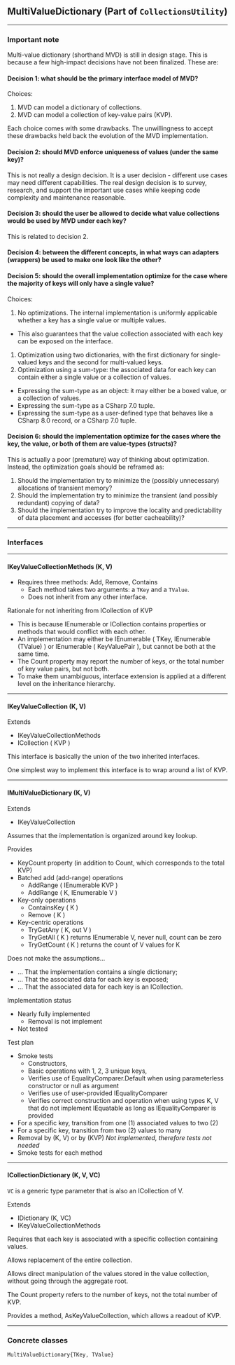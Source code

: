 ## MultiValueDictionary (Part of ```CollectionsUtility```)

---

### Important note

Multi-value dictionary (shorthand MVD) is still in design stage. This is because a few high-impact 
decisions have not been finalized. These are:

#### Decision 1: what should be the primary interface model of MVD?

Choices: 

1. MVD can model a dictionary of collections.
1. MVD can model a collection of key-value pairs (KVP).

Each choice comes with some drawbacks. The unwillingness to accept these drawbacks held back the 
evolution of the MVD implementation.

#### Decision 2: should MVD enforce uniqueness of values (under the same key)?

This is not really a design decision. It is a user decision - different use cases may need 
different capabilities. The real design decision is to survey, research, and support the important 
use cases while keeping code complexity and maintenance reasonable.

#### Decision 3: should the user be allowed to decide what value collections would be used by MVD under each key?

This is related to decision 2.

#### Decision 4: between the different concepts, in what ways can adapters (wrappers) be used to make one look like the other?

#### Decision 5: should the overall implementation optimize for the case where the majority of keys will only have a single value?

Choices:

1. No optimizations. The internal implementation is uniformly applicable whether a key has a single value or multiple values.
  - This also guarantees that the value collection associated with each key can be exposed on the interface.
1. Optimization using two dictionaries, with the first dictionary for single-valued keys and the second for multi-valued keys.
1. Optimization using a sum-type: the associated data for each key can contain either a single value or a collection of values.
  - Expressing the sum-type as an object: it may either be a boxed value, or a collection of values.
  - Expressing the sum-type as a CSharp 7.0 tuple.
  - Expressing the sum-type as a user-defined type that behaves like a CSharp 8.0 record, or a CSharp 7.0 tuple.

#### Decision 6: should the implementation optimize for the cases where the key, the value, or both of them are value-types (structs)?

This is actually a poor (premature) way of thinking about optimization. Instead, the optimization goals should be reframed as:

1. Should the implementation try to minimize the (possibly unnecessary) allocations of transient memory?
1. Should the implementation try to minimize the transient (and possibly redundant) copying of data?
1. Should the implementation try to improve the locality and predictability of data placement and accesses (for better cacheability)?

---

### Interfaces

---

#### IKeyValueCollectionMethods (K, V)

- Requires three methods: Add, Remove, Contains
  - Each method takes two arguments: a `TKey` and a `TValue`.
  - Does not inherit from any other interface.

Rationale for not inheriting from ICollection of KVP

- This is because IEnumerable or ICollection contains properties or methods that would conflict with each other.
- An implementation may either be IEnumerable ( TKey, IEnumerable (TValue) ) or IEnumerable ( KeyValuePair ), but cannot be both at the same time.
- The Count property may report the number of keys, or the total number of key value pairs, but not both.
- To make them unambiguous, interface extension is applied at a different level on the inheritance hierarchy.

---

#### IKeyValueCollection (K, V)

Extends
- IKeyValueCollectionMethods
- ICollection ( KVP )

This interface is basically the union of the two inherited interfaces.

One simplest way to implement this interface is to wrap around a list of KVP.

---

#### IMultiValueDictionary (K, V)

Extends 
- IKeyValueCollection

Assumes that the implementation is organized around key lookup.

Provides
- KeyCount property (in addition to Count, which corresponds to the total KVP)
- Batched add (add-range) operations
  - AddRange ( IEnumerable KVP )
  - AddRange ( K, IEnumerable V )
- Key-only operations
  - ContainsKey ( K )
  - Remove ( K )
- Key-centric operations
  - TryGetAny ( K, out V )
  - TryGetAll ( K ) returns IEnumerable V, never null, count can be zero
  - TryGetCount ( K ) returns the count of V values for K

Does not make the assumptions...
- ... That the implementation contains a single dictionary;
- ... That the associated data for each key is exposed;
- ... That the associated data for each key is an ICollection.

Implementation status
- Nearly fully implemented
  - Removal is not implement
- Not tested

Test plan
- Smoke tests
  - Constructors,
  - Basic operations with 1, 2, 3 unique keys,
  - Verifies use of EqualityComparer.Default when using parameterless constructor or null as argument
  - Verifies use of user-provided IEqualityComparer
  - Verifies correct construction and operation when using types K, V that do not implement IEquatable as long as IEqualityComparer is provided
- For a specific key, transition from one (1) associated values to two (2)
- For a specific key, transition from two (2) values to many
- Removal by (K, V) or by (KVP) *Not implemented, therefore tests not needed*
- Smoke tests for each method

---

#### ICollectionDictionary (K, V, VC)

`VC` is a generic type parameter that is also an ICollection of V.

Extends
- IDictionary (K, VC)
- IKeyValueCollectionMethods

Requires that each key is associated with a specific collection containing values.

Allows replacement of the entire collection.

Allows direct manipulation of the values stored in the value collection, without going through the aggregate root.

The Count property refers to the number of keys, not the total number of KVP.

Provides a method, AsKeyValueCollection, which allows a readout of KVP. 

---

### Concrete classes

```MultiValueDictionary{TKey, TValue}``` 

